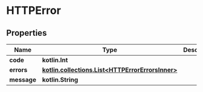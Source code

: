 
# HTTPError

## Properties
| Name | Type | Description | Notes |
| ------------ | ------------- | ------------- | ------------- |
| **code** | **kotlin.Int** |  |  [optional] |
| **errors** | [**kotlin.collections.List&lt;HTTPErrorErrorsInner&gt;**](HTTPErrorErrorsInner.md) |  |  [optional] |
| **message** | **kotlin.String** |  |  [optional] |



